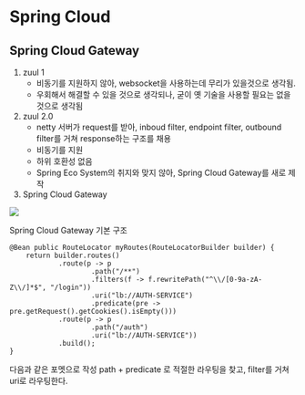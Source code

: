 # Spring Cloud

## Spring Cloud Gateway

1. zuul 1
	- 비동기를 지원하지 않아, websocket을 사용하는데 무리가 있을것으로 생각됨.
	- 우회해서 해결할 수 있을 것으로 생각되나, 굳이 옛 기술을 사용할 필요는 없을 것으로 생각됨
2. zuul 2.0
	- netty 서버가 request를 받아, inboud filter, endpoint filter, outbound filter를 거쳐 response하는 구조를 채용
	- 비동기를 지원
	- 하위 호환성 없음
	- Spring Eco System의 취지와 맞지 않아, Spring Cloud Gateway를 새로 제작
3. Spring Cloud Gateway 

![](https://cloud.spring.io/spring-cloud-gateway/reference/html/images/spring_cloud_gateway_diagram.png) 

Spring Cloud Gateway 기본 구조


```
@Bean public RouteLocator myRoutes(RouteLocatorBuilder builder) { 
    return builder.routes()  
            .route(p -> p  
                    .path("/**")  
                    .filters(f -> f.rewritePath("^\\/[0-9a-zA-Z\\/]*$", "/login"))  
                    .uri("lb://AUTH-SERVICE")  
                    .predicate(pre -> pre.getRequest().getCookies().isEmpty()))  
            .route(p -> p  
                    .path("/auth")  
                    .uri("lb://AUTH-SERVICE"))  
            .build();
}
```

다음과 같은 포멧으로 작성 path + predicate 로 적절한 라우팅을 찾고, filter를 거쳐 uri로 라우팅한다.
